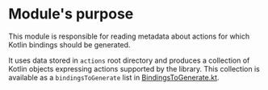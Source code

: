 # Module's purpose

This module is responsible for reading metadata about actions for which Kotlin bindings should be generated.

It uses data stored in `actions` root directory and produces a collection of Kotlin objects expressing actions supported
by the library. This collection is available as a `bindingsToGenerate` list in
[BindingsToGenerate.kt](src/main/kotlin/io/github/typesafegithub/workflows/actionsmetadata/BindingsToGenerate.kt).
